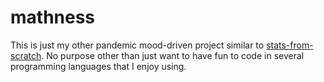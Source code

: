 # mathness

This is just my other pandemic mood-driven project similar to [stats-from-scratch](https://github.com/hhandika/stats-from-scratch). No purpose other than just want to have fun to code in several programming languages that I enjoy using.
